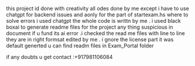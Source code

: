 this project id done with creativity all odes done by me except i have to use chatgpt for backend issues and aonly for the part of startexam.hs where to solve errors i used chatgpt the whole code is writtn by me . i used black boxai to generate readme files for the project any thing suspicious in document if u fund its ai error .i checked the read me files with line to line they are in right formsat edited by me . i gnore the license part it was default generted u can find readm files in Exam_Portal folder

if any doubts u get contact :+917981106084
